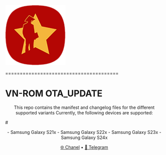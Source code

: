 
![VN-Logo](https://raw.githubusercontent.com/xuanhoa8687/VN-ROM_OTA_UPDATE/fourteen/ic_launcher.png)

=======================================

# VN-ROM OTA_UPDATE
<p align="center">
This repo contains the manifest and changelog files for the different supported variants
Currently, the following devices are supported:
</p>
#
<p align="center">
- Samsung Galaxy S21x
- Samsung Galaxy S22x
- Samsung Galaxy S23x
- Samsung Galaxy S24x
</p>

<p align="center">
  <a href="https://t.me/vnromchannel">🌐 Chanel</a>
  •
  <a href="https://t.me/vnromsupporten">💬 Telegram</a>
</p>

